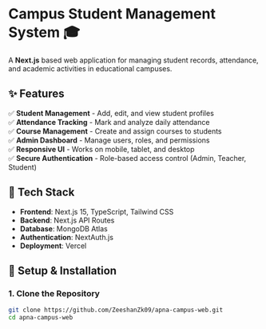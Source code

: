 # Campus Student Management System 🎓

A **Next.js** based web application for managing student records, attendance, and academic activities in educational campuses.

## ✨ Features

✅ **Student Management** - Add, edit, and view student profiles  
✅ **Attendance Tracking** - Mark and analyze daily attendance  
✅ **Course Management** - Create and assign courses to students  
✅ **Admin Dashboard** - Manage users, roles, and permissions  
✅ **Responsive UI** - Works on mobile, tablet, and desktop  
✅ **Secure Authentication** - Role-based access control (Admin, Teacher, Student)

## 🚀 Tech Stack

- **Frontend**: Next.js 15, TypeScript, Tailwind CSS
- **Backend**: Next.js API Routes
- **Database**: MongoDB Atlas
- **Authentication**: NextAuth.js
- **Deployment**: Vercel

## 🔧 Setup & Installation

### 1. Clone the Repository

```bash
git clone https://github.com/ZeeshanZk09/apna-campus-web.git
cd apna-campus-web
```
